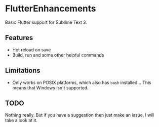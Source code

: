 # FlutterEnhancements
Basic Flutter support for Sublime Text 3.

## Features
- Hot reload on save
- Build, run and some other helpful commands

## Limitations
- Only works on POSIX platforms, which also has `bash` installed... This means that Windows isn't supported.

## TODO
Nothing really. But if you have a suggestion then just make an issue, I will take a look at it.
